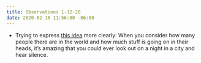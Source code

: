 ```yaml
---
title: Observations 1-12-20
date: 2020-02-16 11:56:00 -06:00
---
```


- Trying to express [this idea](https://spencertweedy.com/observations/040819.html) more clearly: When you consider how many people there are in the world and how much stuff is going on in their heads, it’s amazing that you could ever look out on a night in a city and hear silence.